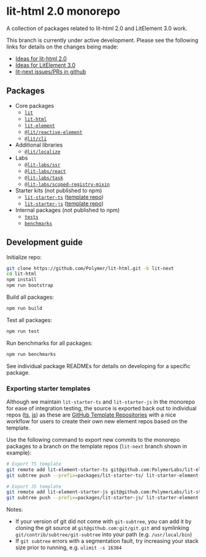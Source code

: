 # lit-html 2.0 monorepo

A collection of packages related to lit-html 2.0 and LitElement 3.0 work.

This branch is currently under active development. Please see the
following links for details on the changes being made:

- [Ideas for lit-html 2.0](https://github.com/Polymer/lit-html/issues/1182)
- [Ideas for LitElement 3.0](https://github.com/Polymer/lit-element/issues/1077)
- [lit-next issues/PRs in github](https://github.com/Polymer/lit-html/issues?q=is%3Aissue+label%3Alit-next+)

## Packages

- Core packages
  - [`lit`](./packages/lit)
  - [`lit-html`](./packages/lit-html)
  - [`lit-element`](./packages/lit-element)
  - [`@lit/reactive-element`](./packages/reactive-element)
  - [`@lit/cli`](./packages/cli)
- Additional libraries
  - [`@lit/localize`](./packages/localize)
- Labs
  - [`@lit-labs/ssr`](./packages/labs/ssr)
  - [`@lit-labs/react`](./packages/labs/react)
  - [`@lit-labs/task`](./packages/labs/task)
  - [`@lit-labs/scoped-registry-mixin`](./packages/labs/scoped-registry-mixin)
- Starter kits (not published to npm)
  - [`lit-starter-ts`](./packages/lit-starter-ts) ([template repo](https://github.com/PolymerLabs/lit-element-starter-ts/tree/lit-next))
  - [`lit-starter-js`](./packages/lit-starter-js) ([template repo](https://github.com/PolymerLabs/lit-element-starter-js/tree/lit-next))
- Internal packages (not published to npm)
  - [`tests`](./packages/tests)
  - [`benchmarks`](./packages/benchmarks)

## Development guide

Initialize repo:

```sh
git clone https://github.com/Polymer/lit-html.git -b lit-next
cd lit-html
npm install
npm run bootstrap
```

Build all packages:

```sh
npm run build
```

Test all packages:

```sh
npm run test
```

Run benchmarks for all packages:

```sh
npm run benchmarks
```

See individual package READMEs for details on developing for a specific package.

### Exporting starter templates

Although we maintain `lit-starter-ts` and `lit-starter-js` in
the monorepo for ease of integration testing, the source is exported back out to
individual repos ([ts](https://github.com/PolymerLabs/lit-element-starter-ts),
[js](https://github.com/PolymerLabs/lit-element-starter-js)) as these are
[GitHub Template Repositories](https://docs.github.com/en/free-pro-team@latest/github/creating-cloning-and-archiving-repositories/creating-a-template-repository)
with a nice workflow for users to create their own new element repos based on
the template.

Use the following command to export new commits to the monorepo packages to a
branch on the template repos (`lit-next` branch shown in example):

```sh
# Export TS template
git remote add lit-element-starter-ts git@github.com:PolymerLabs/lit-element-starter-ts.git
git subtree push --prefix=packages/lit-starter-ts/ lit-starter-element-ts lit-next

# Export JS template
git remote add lit-element-starter-js git@github.com:PolymerLabs/lit-starter-js.git
git subtree push --prefix=packages/lit-starter-js/ lit-starter-element-js lit-next
```

Notes:

- If your version of git did not come with `git-subtree`, you can add it by cloning the git source at `git@github.com:git/git.git` and symlinking `git/contrib/subtree/git-subtree` into your path (e.g. `/usr/local/bin`)
- If `git subtree` errors with a segmentation fault, try increasing your stack size prior to running, e.g. `ulimit -s 16384`
